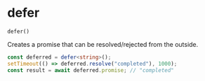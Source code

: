 # defer

`defer()`

Creates a promise that can be resolved/rejected from the outside.

```ts
const deferred = defer<string>();
setTimeout(() => deferred.resolve("completed"), 1000);
const result = await deferred.promise; // "completed"
```
